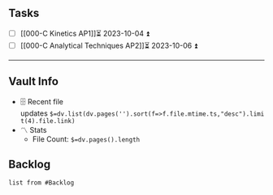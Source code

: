 ## Tasks
- [ ] [[000-C Kinetics AP1]]⏳ 2023-10-04 ⏫ 
- [ ] [[000-C Analytical Techniques AP2]]⏳ 2023-10-06 ⏫ 
---
## [](https://github.com/TfTHacker/DashboardPlusPlus/blob/master/Dashboard%2B%2B.md#vault-info)Vault Info
- 🗄️ Recent file updates `$=dv.list(dv.pages('').sort(f=>f.file.mtime.ts,"desc").limit(4).file.link)`
- 〽️ Stats
    - File Count: `$=dv.pages().length`

## Backlog
```dataview
list from #Backlog 
```
